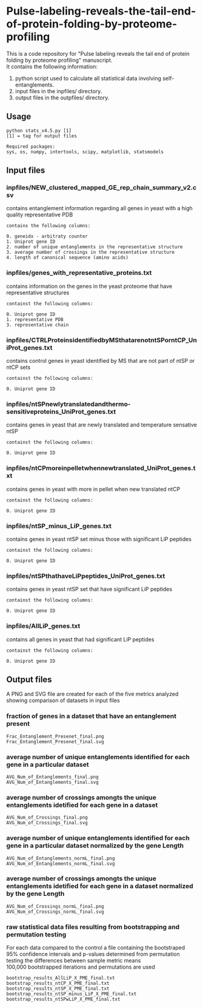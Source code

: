 # Pulse-labeling-reveals-the-tail-end-of-protein-folding-by-proteome-profiling
This is a code repository for "Pulse labeling reveals the tail end of protein folding by proteome profiling" manuscript.  
It contains the following information:  
  
1. python script used to calculate all statistical data involving self-entanglements.  
2. input files in the inpfiles/ directory.  
3. output files in the outpfiles/ directory.  

## Usage  
  

    python stats_v4.5.py [1]   
    [1] = tag for output files    

    Required packages: 
    sys, os, numpy, intertools, scipy, matplotlib, statsmodels  

  
## Input files
  
### inpfiles/NEW_clustered_mapped_GE_rep_chain_summary_v2.csv  
contains entanglement information regarding all genes in yeast with a high quality representative PDB  

    contains the following columns:   

    0. geneidx - arbitraty counter  
    1. Uniprot gene ID  
    2. number of unique entanglements in the representative structure  
    3. average number of crossings in the representative structure  
    4. length of canonical sequence (amino acids)   

  
### inpfiles/genes_with_representative_proteins.txt  
contains information on the genes in the yeast proteome that have representative structures  
    
    containst the following columns:   
    
    0. Uniprot gene ID
    1. representative PDB
    3. representative chain

### inpfiles/CTRLProteinsidentifiedbyMSthatarenotntSPorntCP_UniProt_genes.txt  
contains control genes in yeast identified by MS that are not part of ntSP or ntCP sets  
    
    containst the following columns:   
    
    0. Uniprot gene ID
        

### inpfiles/ntSPnewlytranslatedandthermo-sensitiveproteins_UniProt_genes.txt  
contains genes in yeast that are newly translated and temperature sensative ntSP  
    
    containst the following columns:   
    
    0. Uniprot gene ID
        

### inpfiles/ntCPmoreinpelletwhennewtranslated_UniProt_genes.txt  
contains genes in yeast with more in pellet when new translated ntCP  
    
    containst the following columns:   
    
    0. Uniprot gene ID
        

### inpfiles/ntSP_minus_LiP_genes.txt  
contains genes in yeast ntSP set minus those with significant LiP peptides  
    
    containst the following columns:   
    
    0. Uniprot gene ID
        

### inpfiles/ntSPthathaveLiPpeptides_UniProt_genes.txt  
contains genes in yeast ntSP set that have significant LiP peptides  
    
    containst the following columns:   
    
    0. Uniprot gene ID
        

### inpfiles/AllLiP_genes.txt  
contains all genes in yeast that had significant LiP peptides  
    
    containst the following columns:   
    
    0. Uniprot gene ID
        

  
## Output files  
  
A PNG and SVG file are created for each of the five metrics analyzed showing comparison of datasets in input files  
  
### fraction of genes in a dataset that have an entanglement present  
    
    Frac_Entanglement_Presenet_final.png  
    Frac_Entanglement_Presenet_final.svg  
    
  
### average number of unique entanglements identified for each gene in a particular dataset  
    
    AVG_Num_of_Entanglements_final.png  
    AVG_Num_of_Entanglements_final.svg  
    
  
### average number of crossings amongts the unique entanglements idetified for each gene in a dataset  
    
    AVG_Num_of_Crossings_final.png  
    AVG_Num_of_Crossings_final.svg  
    
  
### average number of unique entanglements identified for each gene in a particular dataset normalized by the gene Length  
    
    AVG_Num_of_Entanglements_normL_final.png  
    AVG_Num_of_Entanglements_normL_final.svg  
    
  
### average number of crossings amongts the unique entanglements idetified for each gene in a dataset normalized by the gene Length  
    
    AVG_Num_of_Crossings_normL_final.png  
    AVG_Num_of_Crossings_normL_final.svg  
    
  
### raw statistical data files resulting from bootstrapping and permutation testing  
For each data compared to the control a file containing the bootstraped 95% confidence intervals and p-values determined from permutation testing the differences between sample metric means  
100,000 bootstrapped iterations and permutations are used   
    
    bootstrap_results_AllLiP_X_PME_final.txt  
    bootstrap_results_ntCP_X_PME_final.txt  
    bootstrap_results_ntSP_X_PME_final.txt  
    bootstrap_results_ntSP_minus_LiP_X_PME_final.txt  
    bootstrap_results_ntSPwLiP_X_PME_final.txt  
    
  
